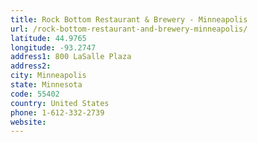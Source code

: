 ```yaml
---
title: Rock Bottom Restaurant & Brewery - Minneapolis
url: /rock-bottom-restaurant-and-brewery-minneapolis/
latitude: 44.9765
longitude: -93.2747
address1: 800 LaSalle Plaza
address2: 
city: Minneapolis
state: Minnesota
code: 55402
country: United States
phone: 1-612-332-2739
website: 
---
```


